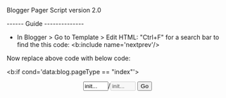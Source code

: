 Blogger Pager Script version 2.0

------ Guide --------------

- In Blogger > Go to Template > Edit HTML:
"Ctrl+F" for a search bar to find the this code: <b:include name='nextprev'/>

Now replace above code with below code:

<!-- Start Blogger Pager Script version 2.0-->
<!---<b:include name='nextprev'/>-->
<b:if cond='data:blog.pageType == &quot;index&quot;'>
<style type='text/css'>
.blogpager {font-size:1em; color:#49BA86; font-weight:bold; padding:0px 4px;}
.blogpager:hover{color:#398BC6;}
.TuePager input[type="text"]{ width: 10%; border: 1px solid #6FC89F; }
</style>
<div class"TuePager" align='center' style='margin:5px;'>
<form action='#' name='pager20'>
<span id='vwg-pager-first'/> <span id='vwg-pager-prev'/> <input name='showingpage' onfocus='this.select()' size='4' title='Enter page number that You want to go' type='text' value='init...'/>/<input disabled='disabled' name='pagestotal' size='4' type='text' value='init...'/> <input onclick='checkpager()' type='button' value='Go'/> <span id='vwg-pager-next'/> <span id='vwg-pager-last'/>
</form>
</div>
<script type='text/javascript'>
var blogID = &quot;5339405615560764967&quot;;
var home_page = &quot;http://vnltue.blogspot.com/&quot;;
var pager_max_main = 7;
var pager_first_text = &quot;First&quot;;
var pager_last_text = &quot;Last&quot;;
var pager_prev_text = &quot;Prev&quot;;
var pager_next_text = &quot;Next&quot;;
</script>
<script src='URL of blogger_pager_script_v20.js' type='text/javascript'/>
</b:if>
<!-- END Blogger Pager Script version 2.0-->

*Note: Replace "URL of blogger_pager_script_v20.js" with your URL.
